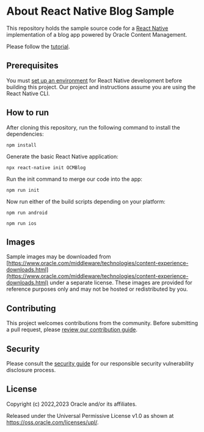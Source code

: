 # About React Native Blog Sample

This repository holds the sample source code for a
[React Native](https://reactnative.dev) implementation of a blog app powered
by Oracle Content Management.

Please follow the [tutorial](https://www.oracle.com/pls/topic/lookup?ctx=cloud&id=oce-reactnative-blog-sample).

## Prerequisites

You must [set up an environment](https://reactnative.dev/docs/environment-setup)
for React Native development before building this project.  Our project and
instructions assume you are using the React Native CLI.

## How to run

After cloning this repository, run the following command to install the dependencies:

```shell
npm install
```

Generate the basic React Native application:

```shell
npx react-native init OCMBlog
```

Run the init command to merge our code into the app:

```shell
npm run init
```

Now run either of the build scripts depending on your platform:

```shell
npm run android
```

```shell
npm run ios
```

## Images

Sample images may be downloaded from
[https://www.oracle.com/middleware/technologies/content-experience-downloads.html](https://www.oracle.com/middleware/technologies/content-experience-downloads.html)
under a separate license. These images are provided for reference purposes only and
may not be hosted or redistributed by you.

## Contributing

This project welcomes contributions from the community. Before submitting a pull
request, please [review our contribution guide](./CONTRIBUTING.md).

## Security

Please consult the [security guide](./SECURITY.md) for our responsible security
vulnerability disclosure process.

## License

Copyright (c) 2022,2023 Oracle and/or its affiliates.

Released under the Universal Permissive License v1.0 as shown at
<https://oss.oracle.com/licenses/upl/>.
